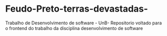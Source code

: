# Feudo-Preto-terras-devastadas-
Trabalho de Desenvolvimento de software  - UnB-
Repositorio voltado para o frontend do trabalho da disciplina desenvolvimento de software
